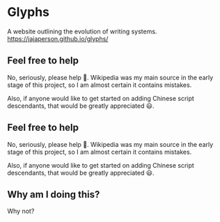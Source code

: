 # Glyphs
A website outlining the evolution of writing systems.
https://jajaperson.github.io/glyphs/

## Feel free to help
No, seriously, please help :pray:. Wikipedia was my main source in the early stage of this project, so I am almost certain it contains mistakes.

Also, if anyone would like to get started on adding Chinese script descendants, that would be greatly appreciated :smiley:.

## Feel free to help
No, seriously, please help :pray:. Wikipedia was my main source in the early stage of this project, so I am almost certain it contains mistakes.

Also, if anyone would like to get started on adding Chinese script descendants, that would be greatly appreciated :smiley:.

## Why am I doing this?
Why not?
